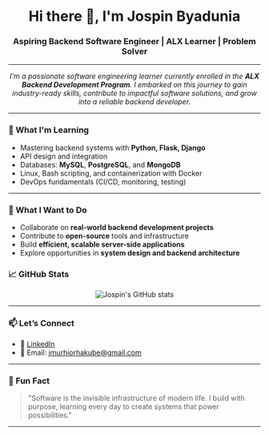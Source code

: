 <h1 align="center">Hi there 👋, I'm Jospin Byadunia</h1>
<h3 align="center">Aspiring Backend Software Engineer | ALX Learner | Problem Solver</h3>

---

<p align="center">
  <em>
    I'm a passionate software engineering learner currently enrolled in the <strong>ALX Backend Development Program</strong>. 
    I embarked on this journey to gain industry-ready skills, contribute to impactful software solutions, and grow into a reliable backend developer.
  </em>
</p>

---

### 🌱 What I'm Learning

- Mastering backend systems with **Python, Flask, Django**
- API design and integration
- Databases: **MySQL**, **PostgreSQL**, and **MongoDB**
- Linux, Bash scripting, and containerization with Docker
- DevOps fundamentals (CI/CD, monitoring, testing)

---

### 💼 What I Want to Do

- Collaborate on **real-world backend development projects**
- Contribute to **open-source** tools and infrastructure
- Build **efficient, scalable server-side applications**
- Explore opportunities in **system design and backend architecture**

<!-----

### 📂 Notable Projects

| Project | Description | Tech Stack |
|--------|-------------|------------|
| **School Library API** | A RESTful API to manage books, authors, and borrowers in a library | Python, Flask, PostgreSQL |
| **Portfolio CMS** | A backend-driven personal portfolio content manager | Django, SQLite |
| **Task Manager CLI** | Command-line tool to manage daily tasks with priority and deadlines | Python, SQLite, argparse |

> *Explore these projects in the repositories section.* 
--- -->

### 📈 GitHub Stats

<p align="center">
  <img src="https://github-readme-stats.vercel.app/api?username=jospin-byadunia&show_icons=true&theme=tokyonight" alt="Jospin's GitHub stats" />
</p>

---

### 📫 Let’s Connect

- 💼 [LinkedIn](www.linkedin.com/in/jospin-murhiorhakube)
- 📧 Email: jmurhiorhakube@gmail.com


---

### 🧠 Fun Fact

> "Software is the invisible infrastructure of modern life. I build with purpose, learning every day to create systems that power possibilities."

---

